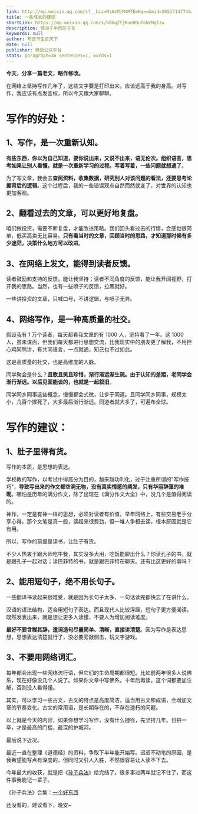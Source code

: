 ```yaml
---
link: http://mp.weixin.qq.com/s?__biz=MzAxMjM4MTEwNg==&mid=2651714774&idx=1&sn=c98384a780ce0d1bdfe7dee2c71809db&chksm=804bea0bb73c631d19c6b54157db284df4db0a7ab6fe55d2fb19949af6edd511fbdb644e6f31#rd
title: 一条成长的捷径
shortLink: https://mp.weixin.qq.com/s/68GqZfjKueUOuTGNrNgIzw
description: 情动于中而形于言
keywords: null
author: 布衣书生走天下
date: null
publisher: 微信公众平台
stats: paragraph=36 sentences=1, words=1
---
```


**今天，分享一篇老文，略作修改。**

在网络上坚持写作几年了，这些文字要是打印出来，应该远高于我的身高。对写作，我应该有点发言权，所以今天跟大家聊聊。

# 写作的好处：

## 1、写作，是一次重新认知。

**有些东西，你以为自己知道，要你说出来，又说不出来，语无伦次。组织语言，思考如果让别人看懂，就是一次重新学习的过程。写着写着，一些问题就想通了**。

为了写文章，我会去**查阅资料，收集数据，研究别人对该问题的看法，还要思考论据背后的逻辑**。这个过程后，我的一些错误观点自然而然就变了，对世界的认知也更加客观。

## 2、翻看过去的文章，可以更好地复盘。

咱们做投资，需要不断复盘，才能改进策略。我们回头看过去的行情，会感觉很简单，低买高卖无比容易。**只有看当时的文章，回顾当时的思路，才知道那时候有多少迷茫，决策什么地方可以改进**。

## 3、在网络上发文，能得到读者反馈。

读者鼓励和支持的反馈，能让我坚持；读者不同角度的反馈，能让我开阔视野，打开我的思路。当然，也有一些喷子的反馈，拉黑就好。

一些讲投资的文章，只喊口号，不讲逻辑，与喷子无异。

## 4、网络写作，是一种高质量的社交。

假设我有 1 万个读者，每天都看我文章的有 1000 人，坚持看了一年。这 1000 人，虽未谋面，但我们每天都进行思想交流，比我现实中的朋友更了解我，不用担心鸡同鸭讲，有共同语言，一点就通，知己也不过如此。

这是高质量的社交，也是高维度的人脉。

同学聚会是什么？**且歌且笑且珍惜，渐行渐远渐生疏。由于认知的差距，老同学会渐行渐远。以后见面能谈的，也就是一起叙旧**。

同学同乡同事这些概念，慢慢都会式微，让步于同道。且同学同乡同事，规模太小，几百个撑死了，大多最后渐行渐远。同道者就大多了，可遍布全球。

# 写作的建议：

## 1、肚子里得有货。

写作的本质，是思想的表达。

学校教的写作，以考试中得高分为目的，越来越功利化，过于注重所谓的"写作技巧"，**导致写出来的作文都空洞无物，没有真实情感的阐发，只有华丽辞藻的堆砌**。哪怕是历年的满分作文，除了出现在《满分作文大全》中，没几个是值得阅读的。

神作，一定是有神一样的思想，必须对读者有价值。早年网络上，有些交易老手分享心得，那个文笔是真一般，读起来很费劲，但一堆人争相去读，根本原因就是它有用。

所以，写作的前提是读书，让肚子有货。

不少人热衷于跟大师吃午餐，其实没多大用，吃饭能聊出什么？你读孔子的书，就是跟孔子一起对话；读巴菲特的书，就是跟巴菲特在聊天。还有比这更好的事吗？

## 2、能用短句子，绝不用长句子。

一些翻译书读起来很难受，就是因为长句子太多，一句话读完都快忘了在讲什么。

汉语的语法结构，适合用短句子表达。而且现代人比较浮躁，短句子更方便阅读。既然发表出来，就是想让更多人读懂，不要人为增加阅读难度。

**最好不要含糊其辞，遣词造句尽量简单、清晰，直接讲清楚**。因为写作是表达思想，思想表达清楚就行了，没必要旁敲侧击，玩文字游戏。

## 3、不要用网络词汇。

每年都会出现一些网络流行语，但它们的生命周期都很短。比如前两年很多人说佛系，现在好像没几个人说了。如果你文章中写佛系，十年后再读，这个词都要加注解，否则没人看得懂。

其实，可以学习一些古文，古文的特点是高度简洁，适当用古文和成语，会增加文章的节奏变化。古文的常用语，是长期存在的，不存在速朽的问题。

以上就是今天的内容，如果你想学习写作，没有什么捷径，先坚持几年。日拱一卒，才是最高的门槛，最深的护城河。

最后说下近况。

最近一直在整理《道德经》的资料，争取下半年能开始写。迟迟不动笔的原因，是我希望能写点有深度的，但同时又引人入胜，不然很容易让人读不下去。

今年最大的收获，就是把《[孙子兵法](https://mp.weixin.qq.com/mp/appmsgalbum?__biz=MzAxMjM4MTEwNg==&action=getalbum&album_id=1737297242459275265#wechat_redirect)》给完结了。很多事过两年就记不住了，而这件事我能记一辈子。

《孙子兵法》合集：[一个好东西](http://mp.weixin.qq.com/s?__biz=MzAxMjM4MTEwNg==&mid=2651714306&idx=1&sn=bc5baa9d08aba4d94e729bfed7401a60&chksm=804beddfb73c64c9296af454f71060f722c5ed98c7c5d0a1eceaa7208bda8eced345c75e7bbe&scene=21#wechat_redirect)

还没看的，建议看下，晚安~

